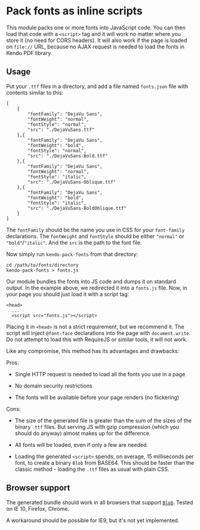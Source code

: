 # Pack fonts as inline scripts

This module packs one or more fonts into JavaScript code.  You can then load that code with a `<script>` tag and it will work no matter where you store it (no need for CORS headers).  It will also work if the page is loaded on `file://` URL, because no AJAX request is needed to load the fonts in Kendo PDF library.

## Usage

Put your `.ttf` files in a directory, and add a file named `fonts.json` file with contents similar to this:

    [
        {
            "fontFamily": "DejaVu Sans",
            "fontWeight": "normal",
            "fontStyle": "normal",
            "src": "./DejaVuSans.ttf"
        },{
            "fontFamily": "DejaVu Sans",
            "fontWeight": "bold",
            "fontStyle": "normal",
            "src": "./DejaVuSans-Bold.ttf"
        },{
            "fontFamily": "DejaVu Sans",
            "fontWeight": "normal",
            "fontStyle": "italic",
            "src": "./DejaVuSans-Oblique.ttf"
        },{
            "fontFamily": "DejaVu Sans",
            "fontWeight": "bold",
            "fontStyle": "italic",
            "src": "./DejaVuSans-BoldOblique.ttf"
        }
    ]

The `fontFamily` should be the name you use in CSS for your `font-family` declarations.  The `fontWeight` and `fontStyle` should be either `"normal"` or `"bold"`/`"italic"`.  And the `src` is the path to the font file.

Now simply run `kendo-pack-fonts` from that directory:

    cd /path/to/fonts/directory
    kendo-pack-fonts > fonts.js

Our module bundles the fonts into JS code and dumps it on standard output.  In the example above, we redirected it into a `fonts.js` file.  Now, in your page you should just load it with a script tag:

    <head>
      ...
      <script src="fonts.js"></script>

Placing it in `<head>` is not a strict requirement, but we recommend it.  The script will inject `@font-face` declarations into the page with `document.write`.  Do not attempt to load this with RequireJS or similar tools, it will not work.

Like any compromise, this method has its advantages and drawbacks:

Pros:

- Single HTTP request is needed to load all the fonts you use in a page

- No domain security restrictions

- The fonts will be available before your page renders (no flickering)

Cons:

- The size of the generated file is greater than the sum of the sizes of the binary `.ttf` files.  But serving JS with gzip compression (which you should do anyway) almost makes up for the difference.

- All fonts will be loaded, even if only a few are needed.

- Loading the generated `<script>` spends, on average, 15 milliseconds per font, to create a binary `Blob` from BASE64.  This should be faster than the classic method - loading the `.ttf` files as usual with plain CSS.

## Browser support

The generated bundle should work in all browsers that support [`Blob`](https://developer.mozilla.org/en/docs/Web/API/Blob).  Tested on IE 10, Firefox, Chrome.

A workaround should be possible for IE9, but it's not yet implemented.
